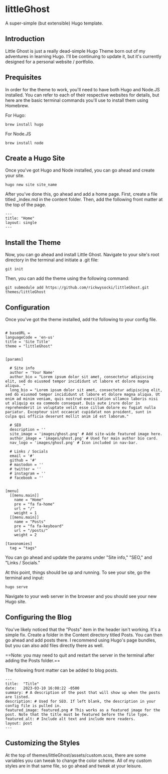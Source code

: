 # littleGhost
A super-simple (but extensible) Hugo template.

## Introduction

Little Ghost is just a really dead-simple Hugo Theme born out of my adventures in learning Hugo. I'll be continuing to update it, but it's currently designed for a personal website / portfolio.

## Prequisites

In order for the theme to work, you'll need to have both Hugo and Node.JS installed. You can refer to each of their respective websites for details, but here are the basic terminal commands you'll use to install them using Homebrew. 

For Hugo:
```
brew install hugo
```

For Node.JS
```
brew install node
```

## Create a Hugo Site

Once you've got Hugo and Node installed, you can go ahead and create your site.

``` 
hugo new site site_name
```

After you've done this, go ahead and add a home page. First, create a file titled _index.md in the content folder. Then, add the following front matter at the top of the page.

```
---
title: "Home"
layout: single
---
```

## Install the Theme

Now, you can go ahead and install Little Ghost. Navigate to your site's root directory in the terminal and initiate a .git file:

``` 
git init

```

Then, you can add the theme using the following command:

```
git submodule add https://github.com/rickwysocki/littleGhost.git themes/littleGhost
```

## Configuration

Once you've got the theme installed, add the following to your config file.

```

# baseURL =
languageCode = 'en-us'
title = 'Site Title'
theme = "littleGhost"


[params]

  # Site info
  author = 'Your Name'
  author_bio = "Lorem ipsum dolor sit amet, consectetur adipiscing elit, sed do eiusmod tempor incididunt ut labore et dolore magna aliqua. "
  long_bio = "Lorem ipsum dolor sit amet, consectetur adipiscing elit, sed do eiusmod tempor incididunt ut labore et dolore magna aliqua. Ut enim ad minim veniam, quis nostrud exercitation ullamco laboris nisi ut aliquip ex ea commodo consequat. Duis aute irure dolor in reprehenderit in voluptate velit esse cillum dolore eu fugiat nulla pariatur. Excepteur sint occaecat cupidatat non proident, sunt in culpa qui officia deserunt mollit anim id est laborum."

  # SEO
  description = ''
  site_image = 'images/ghost.png' # Add site-wide featured image here.
  author_image = 'images/ghost.png' # Used for main author bio card.
  nav_logo = 'images/ghost.png' # Icon included in nav-bar.

  # Links / Socials
  email = '#'
  github = '#'
  # mastodon = ''
  # twitter = '' 
  # instagram = ''
  # facebook = ''


[menu]
  [[menu.main]]
    name = "Home"
    pre = "fa fa-home"
    url = "/"
    weight = 1
  [[menu.main]]
    name = "Posts"
    pre = "fa fa-keyboard"
    url = "/posts/"
    weight = 2

[taxonomies]
  tag = "tags"

```

You can go ahead and update the params under "Site info," "SEO," and "Links / Socials." 

At this point, things should be up and running. To see your site, go the terminal and input:

```
hugo serve
```

Navigate to your web server in the browser and you should see your new Hugo site.

## Configuring the Blog

You've likely noticed that the "Posts" item in the header isn't working. It's a simple fix. Create a folder in the Content directory titled Posts. You can then go ahead and add posts there. I recommend using Hugo's page bundles, but you can also add files directly there as well. 

==Note: you may need to quit and restart the server in the terminal after adding the Posts folder.==

The following front matter can be added to blog posts.

```
---
title:  "Title"
date:   2023-03-10 16:08:22 -0500
summary: # A description of the post that will show up when the posts are listed.
description: # Used for SEO. If left blank, the description in your config file is pulled in.
featured_image: featured.png # This works as a featured image for the post. Note that the title must be featured before the file type. 
featured_alt: # Include alt text and include more readers.
layout: post
---
```

## Customizing the Styles

At the top of themes/littleGhost/assets/custom.scss, there are some variables you can tweak to change the color scheme. All of my custom styles are in that same file, so go ahead and tweak at your leisure. 

